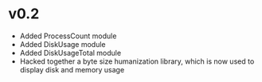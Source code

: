 # v0.2
- Added ProcessCount module
- Added DiskUsage module
- Added DiskUsageTotal module
- Hacked together a byte size humanization library, which is now used to display disk and memory usage
